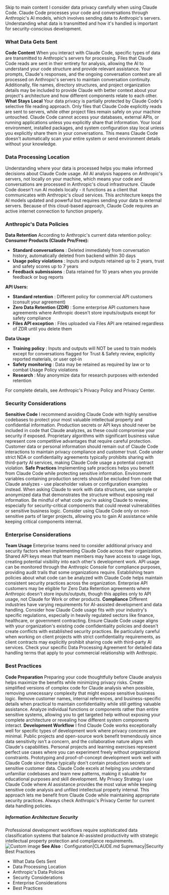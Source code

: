 Skip to main content
I consider data privacy carefully when using Claude Code. Claude Code processes your code and conversations through Anthropic's AI models, which involves sending data to Anthropic's servers. Understanding what data is transmitted and how it's handled is important for security-conscious development.
### What Data Gets Sent​
**Code Content**
When you interact with Claude Code, specific types of data are transmitted to Anthropic's servers for processing. Files that Claude Code reads are sent in their entirety for analysis, allowing the AI to understand your code structure and provide relevant assistance. Your prompts, Claude's responses, and the ongoing conversation context are all processed on Anthropic's servers to maintain conversation continuity.
Additionally, file names, directory structures, and project organization details may be included to provide Claude with better context about your project's architecture and how different components relate to each other.
**What Stays Local**
Your data privacy is partially protected by Claude Code's selective file reading approach. Only files that Claude Code explicitly reads are sent to servers, while other project files remain safely on your machine untouched. Claude Code cannot access your databases, external APIs, or running applications unless you explicitly share that information.
Your local environment, installed packages, and system configuration stay local unless you explicitly share them in your conversations. This means Claude Code doesn't automatically scan your entire system or send environment details without your knowledge.
### Data Processing Location​
Understanding where your data is processed helps you make informed decisions about Claude Code usage. All AI analysis happens on Anthropic's servers, not locally on your machine, which means your code and conversations are processed in Anthropic's cloud infrastructure.
Claude Code doesn't run AI models locally - it functions as a client that communicates with Anthropic's cloud services. This architecture keeps the AI models updated and powerful but requires sending your data to external servers. Because of this cloud-based approach, Claude Code requires an active internet connection to function properly.
### Anthropic's Data Policies​
**Data Retention**
According to Anthropic's current data retention policy:
**Consumer Products (Claude Pro/Free):**
  * **Standard conversations** : Deleted immediately from conversation history, automatically deleted from backend within 30 days
  * **Usage policy violations** : Inputs and outputs retained up to 2 years, trust and safety scores up to 7 years
  * **Feedback submissions** : Data retained for 10 years when you provide feedback or bug reports


**API Users:**
  * **Standard retention** : Different policy for commercial API customers (consult your agreement)
  * **Zero Data Retention (ZDR)** : Some enterprise API customers have agreements where Anthropic doesn't store inputs/outputs except for safety compliance
  * **Files API exception** : Files uploaded via Files API are retained regardless of ZDR until you delete them


**Data Usage**
  * **Training policy** : Inputs and outputs will NOT be used to train models except for conversations flagged for Trust & Safety review, explicitly reported materials, or user opt-in
  * **Safety monitoring** : Data may be retained as required by law or to combat Usage Policy violations
  * **Research** : May anonymize data for research purposes with extended retention


For complete details, see Anthropic's Privacy Policy and Privacy Center.
### Security Considerations​
**Sensitive Code**
I recommend avoiding Claude Code with highly sensitive codebases to protect your most valuable intellectual property and confidential information. Production secrets or API keys should never be included in code that Claude analyzes, as these could compromise your security if exposed. Proprietary algorithms with significant business value represent core competitive advantages that require careful protection.
Customer data or personal information should remain out of Claude Code interactions to maintain privacy compliance and customer trust. Code under strict NDA or confidentiality agreements typically prohibits sharing with third-party AI services, making Claude Code usage a potential contract violation.
**Safe Practices**
Implementing safe practices helps you benefit from Claude Code while protecting sensitive information. Environment variables containing production secrets should be excluded from code that Claude analyzes - use placeholder values or configuration examples instead. When asking Claude to work with data structures, use sample or anonymized data that demonstrates the structure without exposing real information.
Be mindful of what code you're asking Claude to review, especially for security-critical components that could reveal vulnerabilities or sensitive business logic. Consider using Claude Code only on non-sensitive parts of larger projects, allowing you to gain AI assistance while keeping critical components internal.
### Enterprise Considerations​
**Team Usage**
Enterprise teams need to consider additional privacy and security factors when implementing Claude Code across their organization. Shared API keys mean that team members may have access to usage logs, creating potential visibility into each other's development work. API usage can be monitored through the Anthropic Console for compliance purposes, providing audit trails that some organizations require.
Establishing team policies about what code can be analyzed with Claude Code helps maintain consistent security practices across the organization. Enterprise API customers may be eligible for Zero Data Retention agreements where Anthropic doesn't store inputs/outputs, though this applies only to API usage, not Claude for Work or other products.
**Compliance**
Different industries have varying requirements for AI-assisted development and data handling. Consider how Claude Code usage fits with your industry's specific regulations, especially in heavily regulated sectors like finance, healthcare, or government contracting. Ensure Claude Code usage aligns with your organization's existing code confidentiality policies and doesn't create conflicts with established security practices.
Be particularly careful when working on client projects with strict confidentiality requirements, as client contracts may explicitly prohibit sharing code with third-party AI services. Check your specific Data Processing Agreement for detailed data handling terms that apply to your commercial relationship with Anthropic.
### Best Practices​
**Code Preparation**
Preparing your code thoughtfully before Claude analysis helps maximize the benefits while minimizing privacy risks. Create simplified versions of complex code for Claude analysis when possible, removing unnecessary complexity that might expose sensitive business logic. Remove customer names, internal references, and business-specific details when practical to maintain confidentiality while still getting valuable assistance.
Analyze individual functions or components rather than entire sensitive systems, allowing you to get targeted help without exposing your complete architecture or revealing how different system components interact.
**Development Workflow**
I find Claude Code works exceptionally well for specific types of development work where privacy concerns are minimal. Public projects and open-source work benefit tremendously since data sensitivity isn't a concern, and the collaborative nature aligns with Claude's capabilities. Personal projects and learning exercises represent perfect use cases where you can experiment freely without organizational constraints.
Prototyping and proof-of-concept development work well with Claude Code since these typically don't contain production secrets or sensitive customer data. Claude Code excels at helping you understand unfamiliar codebases and learn new patterns, making it valuable for educational purposes and skill development.
My Privacy Strategy
I use Claude Code where AI assistance provides the most value while keeping sensitive code analysis and unfiled intellectual property internal. This approach lets me benefit from Claude Code while maintaining appropriate security practices. Always check Anthropic's Privacy Center for current data handling policies.
##### Information Architecture Security
Professional development workflows require sophisticated data classification systems that balance AI-assisted productivity with strategic intellectual property protection and compliance requirements.
![Custom image](https://www.claudelog.com/img/discovery/032_wind.png)
**See Also** : Configuration|CLAUDE.md Supremacy|Security Best Practices
  * What Data Gets Sent
  * Data Processing Location
  * Anthropic's Data Policies
  * Security Considerations
  * Enterprise Considerations
  * Best Practices


